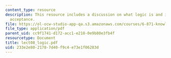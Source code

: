```yaml
---
content_type: resource
description: This resource includes a discussion on what logic is and its universal
  acceptance.
file: https://ol-ocw-studio-app-qa.s3.amazonaws.com/courses/6-871-knowledge-based-applications-systems-spring-2005/233e2e8021787d40f9c4e73e1f06283d_lect08_logic.pdf
file_type: application/pdf
parent_uid: cc9f1741-d172-acc1-e218-0e9b80e3fb4f
resourcetype: Document
title: lect08_logic.pdf
uid: 233e2e80-2178-7d40-f9c4-e73e1f06283d
---
```

